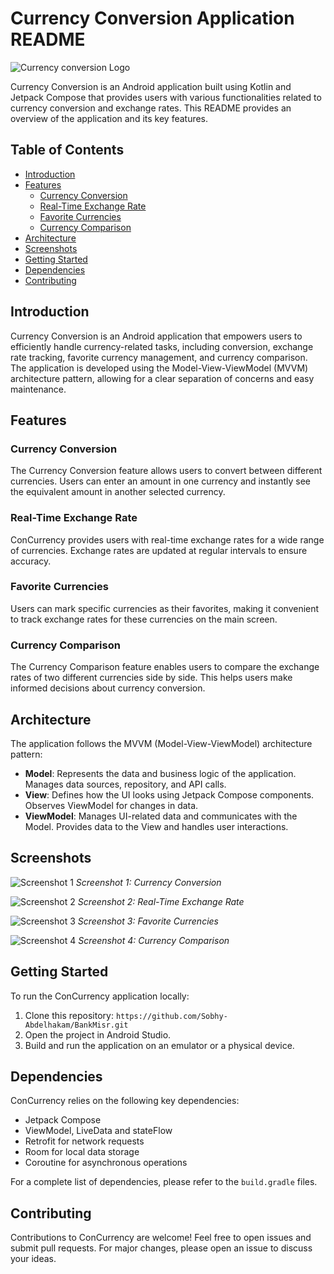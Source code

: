 # Currency Conversion Application README

![Currency conversion Logo](images/app_logo.png)

Currency Conversion is an Android application built using Kotlin and Jetpack Compose that provides users with various functionalities related to currency conversion and exchange rates. This README provides an overview of the application and its key features.

## Table of Contents

- [Introduction](#introduction)
- [Features](#features)
  - [Currency Conversion](#currency-conversion)
  - [Real-Time Exchange Rate](#real-time-exchange-rate)
  - [Favorite Currencies](#favorite-currencies)
  - [Currency Comparison](#currency-comparison)
- [Architecture](#architecture)
- [Screenshots](#screenshots)
- [Getting Started](#getting-started)
- [Dependencies](#dependencies)
- [Contributing](#contributing)

## Introduction

Currency Conversion is an Android application that empowers users to efficiently handle currency-related tasks, including conversion, exchange rate tracking, favorite currency management, and currency comparison. The application is developed using the Model-View-ViewModel (MVVM) architecture pattern, allowing for a clear separation of concerns and easy maintenance.

## Features

### Currency Conversion

The Currency Conversion feature allows users to convert between different currencies. Users can enter an amount in one currency and instantly see the equivalent amount in another selected currency.

### Real-Time Exchange Rate

ConCurrency provides users with real-time exchange rates for a wide range of currencies. Exchange rates are updated at regular intervals to ensure accuracy.

### Favorite Currencies

Users can mark specific currencies as their favorites, making it convenient to track exchange rates for these currencies on the main screen.

### Currency Comparison

The Currency Comparison feature enables users to compare the exchange rates of two different currencies side by side. This helps users make informed decisions about currency conversion.

## Architecture

The application follows the MVVM (Model-View-ViewModel) architecture pattern:

- **Model**: Represents the data and business logic of the application. Manages data sources, repository, and API calls.
- **View**: Defines how the UI looks using Jetpack Compose components. Observes ViewModel for changes in data.
- **ViewModel**: Manages UI-related data and communicates with the Model. Provides data to the View and handles user interactions.

## Screenshots

![Screenshot 1](images/Screenshot_1.png)
*Screenshot 1: Currency Conversion*

![Screenshot 2](images/Screenshot_2.png)
*Screenshot 2: Real-Time Exchange Rate*

![Screenshot 3](images/Screenshot_3.png)
*Screenshot 3: Favorite Currencies*

![Screenshot 4](images/Screenshot_4.png)
*Screenshot 4: Currency Comparison*

## Getting Started

To run the ConCurrency application locally:

1. Clone this repository: `https://github.com/Sobhy-Abdelhakam/BankMisr.git`
2. Open the project in Android Studio.
3. Build and run the application on an emulator or a physical device.

## Dependencies

ConCurrency relies on the following key dependencies:

- Jetpack Compose
- ViewModel, LiveData and stateFlow
- Retrofit for network requests
- Room for local data storage
- Coroutine for asynchronous operations

For a complete list of dependencies, please refer to the `build.gradle` files.

## Contributing

Contributions to ConCurrency are welcome! Feel free to open issues and submit pull requests. For major changes, please open an issue to discuss your ideas.
